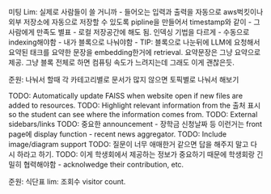 미팅 Lim: 실제로 사람들이 쓸 거니까 - 들어오는 입력과 출력을 자동으로 aws벅킷이나 외부 저장소에 자동으로 저장할 수 있도록 pipline을 만들어서 timestamp와 같이 - 그 사람에게 만족도 별표 - 로컬 저장공간에 해도 됨. 인덱싱 기법을 다르게 - 수동으로 indexing해야함 - 내가 블록으로 나눠야함 - TIP: 블록으로 나눈뒤에 LLM에 요청해서 요약된 태크를 요약한 문장을 embedding한거에 retrieval. 요약문장은 그냥 요약으로 제공. 그냥 블록 전체로 하면 컴퓨팅 속도가 느려지는데 그래도 이게 괜찮은듯. 

준원: 나눠서 할때 각 카테고리별로 문서가 많지 않으면 토픽별로 나눠서 해보기

TODO: Automatically update FAISS when website open if new files are added to resources. 
TODO: Highlight relevant information from the 출처 표시 so the student can see where the information comes from. 
TODO: External sidebars/links
TODO: 중요한 announcement - 장학금 신청날짜 등 이런거는 front page에 display function - recent news aggregator.
TODO: Include image/diagram support 
TODO: 질문이 너무 애매한거 같으면 답을 해주지 말고 다시 하라고 하기.
TODO: 이게 학생회에서 제공하는 정보가 중요하기 때문에 학생회랑 긴밀히 협력해야함 - acknolwedge their contribution, etc.

준원: 식단표
lim: 조회수 visitor count. 
